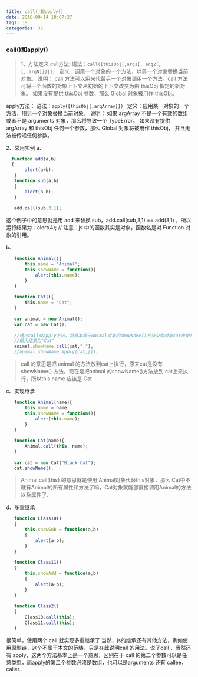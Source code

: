 ```yaml
---
title: call()和apply()
date: 2016-09-14 18:07:27
tags: JS
categories: JS
---
```


### call()和apply()

> 1、方法定义
call方法: 
语法：`call([thisObj[,arg1[, arg2[,   [,.argN]]]]]) `
定义：调用一个对象的一个方法，以另一个对象替换当前对象。 
说明： 
call 方法可以用来代替另一个对象调用一个方法。call 方法可将一个函数的对象上下文从初始的上下文改变为由 thisObj 指定的新对象。 
如果没有提供 thisObj 参数，那么 Global 对象被用作 thisObj。 

apply方法： 
语法：`apply([thisObj[,argArray]]) `
定义：应用某一对象的一个方法，用另一个对象替换当前对象。 
说明： 
如果 argArray 不是一个有效的数组或者不是 arguments 对象，那么将导致一个 TypeError。 
如果没有提供 argArray 和 thisObj 任何一个参数，那么 Global 对象将被用作 thisObj， 并且无法被传递任何参数。
 
 <!-- more -->
2、常用实例
a、
```js
  function add(a,b)  
  {  
       alert(a+b);  
   }  
   function sub(a,b)  
   {  
       alert(a-b);  
   }  
     
   add.call(sub,3,1);   
```
 这个例子中的意思就是用 add 来替换 sub，add.call(sub,3,1) == add(3,1) ，所以运行结果为：alert(4); // 注意：js 中的函数其实是对象，函数名是对 Function 对象的引用。
 
b、
```js
   function Animal(){    
       this.name = "Animal";    
       this.showName = function(){    
           alert(this.name);    
       }    
   }    
     
   function Cat(){    
       this.name = "Cat";    
   }    
      
   var animal = new Animal();    
   var cat = new Cat();    
       
   //通过call或apply方法，将原本属于Animal对象的showName()方法交给对象cat来使用了。    
   //输入结果为"Cat"    
   animal.showName.call(cat,",");    
   //animal.showName.apply(cat,[]);  
```
> call 的意思是把 animal 的方法放到cat上执行，原来cat是没有showName() 方法，现在是把animal 的showName()方法放到 cat上来执行，所以this.name 应该是 Cat
 
c、实现继承
```js
   function Animal(name){      
       this.name = name;      
       this.showName = function(){      
           alert(this.name);      
       }      
   }      
       
   function Cat(name){    
       Animal.call(this, name);    
   }      
       
   var cat = new Cat("Black Cat");     
   cat.showName();  
```
> Animal.call(this) 的意思就是使用 Animal对象代替this对象，那么 Cat中不就有Animal的所有属性和方法了吗，Cat对象就能够直接调用Animal的方法以及属性了.
 
d、多重继承
```js
   function Class10()  
   {  
       this.showSub = function(a,b)  
       {  
           alert(a-b);  
       }  
   }  
     
   function Class11()  
   {  
       this.showAdd = function(a,b)  
       {  
           alert(a+b);  
       }  
   }  
     
   function Class2()  
   {  
       Class10.call(this);  
       Class11.call(this);  
   }  
```
 很简单，使用两个 call 就实现多重继承了
当然，js的继承还有其他方法，例如使用原型链，这个不属于本文的范畴，只是在此说明call 的用法。说了call ，当然还有 apply，这两个方法基本上是一个意思，区别在于 call 的第二个参数可以是任意类型，而apply的第二个参数必须是数组，也可以是arguments
还有 callee，caller..